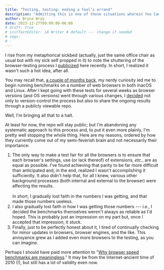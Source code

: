 ```yaml
---
title: "Testing, testing: ending a fool’s errand"
description: "Admitting this is one of those situations wherein You Can’t Get There From Here."
author: Bryce Wray
date: 2023-12-27T09:09:00-06:00
# draft: true
# initTextEditor: iA Writer # default --- change if needed
# imgs:
# -
---
```


I rise from my metaphorical sickbed (actually, just the same office chair as usual but with my sick self propped in it) to note the shuttering of the browser-testing process I [publicized](/posts/2023/12/testing-testing-now-version-control/) here recently. In short, I realized it wasn't such a hot idea, after all.

<!--more-->

You may recall that, [a couple of months back](/posts/2023/10/testing-testing/), my nerdy curiosity led me to begin running benchmarks on a number of web browsers in both macOS and Linux. After I kept going with these tests for several weeks as browser versions (and OS versions) went through various changes, I [decided](/posts/2023/12/testing-testing-now-version-control/) not only to version-control the process but also to share the ongoing results through a publicly viewable repo.

Well, I'm bringing all that to a halt.

At least for now, the repo will stay public; but I'm abandoning any systematic approach to this process and, to put it even more plainly, I'm pretty well stopping the whole thing. Here are my reasons, ordered by how they currently come out of my semi-feverish brain and not necessarily their importance:

1. The only way to make a test fair for all the browsers is to ensure that each browser's settings, use (or lack thereof) of extensions, *etc.*, are as equal as possible. I've found achieving that parity to be far more difficult than anticipated and, in the end, realized I wasn't accomplishing it sufficiently. It also didn't help that, for all I knew, various other background processes (both internal and external to the browser) were affecting the results.\
\
In short, I gradually lost faith in the numbers I was getting, and that made those numbers useless.
2. I also gradually lost faith in *how* I was getting those numbers --- *i.e.*, I decided the benchmarks themselves weren't always as reliable as I'd hoped. This is probably just an impression on my part but, once I accepted that impression, it stuck.
3. Finally, just to be perfectly honest about it, I tired of continually checking for minor updates in browsers, browser engines, and the like. This annoyance grew as I added even more browsers to the testing, as you can imagine.

Perhaps I should have paid more attention to "[Why browser speed benchmarks are meaningless](https://www.dedoimedo.com/computers/browser-speed.html)." It may be from the Internet-ancient time of 2010 (!), but still has a lot of validity even now.
